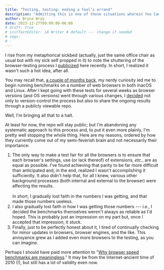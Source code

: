 ```yaml
---
title: "Testing, testing: ending a fool’s errand"
description: "Admitting this is one of those situations wherein You Can’t Get There From Here."
author: Bryce Wray
date: 2023-12-27T09:09:00-06:00
# draft: true
# initTextEditor: iA Writer # default --- change if needed
# imgs:
# -
---
```


I rise from my metaphorical sickbed (actually, just the same office chair as usual but with my sick self propped in it) to note the shuttering of the browser-testing process I [publicized](/posts/2023/12/testing-testing-now-version-control/) here recently. In short, I realized it wasn't such a hot idea, after all.

<!--more-->

You may recall that, [a couple of months back](/posts/2023/10/testing-testing/), my nerdy curiosity led me to begin running benchmarks on a number of web browsers in both macOS and Linux. After I kept going with these tests for several weeks as browser versions (and OS versions) went through various changes, I [decided](/posts/2023/12/testing-testing-now-version-control/) not only to version-control the process but also to share the ongoing results through a publicly viewable repo.

Well, I'm bringing all that to a halt.

At least for now, the repo will stay public; but I'm abandoning any systematic approach to this process and, to put it even more plainly, I'm pretty well stopping the whole thing. Here are my reasons, ordered by how they currently come out of my semi-feverish brain and not necessarily their importance:

1. The only way to make a test fair for all the browsers is to ensure that each browser's settings, use (or lack thereof) of extensions, *etc.*, are as equal as possible. I've found achieving that parity to be far more difficult than anticipated and, in the end, realized I wasn't accomplishing it sufficiently. It also didn't help that, for all I knew, various other background processes (both internal and external to the browser) were affecting the results.\
\
In short, I gradually lost faith in the numbers I was getting, and that made those numbers useless.
2. I also gradually lost faith in *how* I was getting those numbers --- *i.e.*, I decided the benchmarks themselves weren't always as reliable as I'd hoped. This is probably just an impression on my part but, once I accepted that impression, it stuck.
3. Finally, just to be perfectly honest about it, I tired of continually checking for minor updates in browsers, browser engines, and the like. This annoyance grew as I added even more browsers to the testing, as you can imagine.

Perhaps I should have paid more attention to "[Why browser speed benchmarks are meaningless](https://www.dedoimedo.com/computers/browser-speed.html)." It may be from the Internet-ancient time of 2010 (!), but still has a lot of validity even now.
